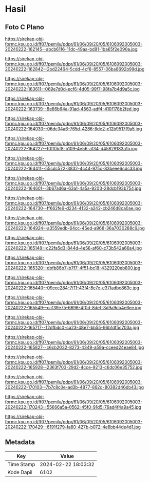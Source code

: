 # Hasil

## Foto C Plano

https://sirekap-obj-formc.kpu.go.id/ff07/pemilu/pdpr/61/06/09/20/05/6106092005003-20240222-162145--abcb6116-11dc-49aa-bd81-1ba65f2e090a.jpg

https://sirekap-obj-formc.kpu.go.id/ff07/pemilu/pdpr/61/06/09/20/05/6106092005003-20240222-162842--2bd22464-5cdd-4cf8-8557-06ba6692b99d.jpg

https://sirekap-obj-formc.kpu.go.id/ff07/pemilu/pdpr/61/06/09/20/05/6106092005003-20240222-163611--069e7d0d-ecf6-4d05-99f7-98fa7b4d9a5c.jpg

https://sirekap-obj-formc.kpu.go.id/ff07/pemilu/pdpr/61/06/09/20/05/6106092005003-20240222-163739--8e86b64a-91ad-4563-adf4-410f178b2fed.jpg

https://sirekap-obj-formc.kpu.go.id/ff07/pemilu/pdpr/61/06/09/20/05/6106092005003-20240222-164030--06dc34a6-765d-4286-8de2-e12b9517f9a5.jpg

https://sirekap-obj-formc.kpu.go.id/ff07/pemilu/pdpr/61/06/09/20/05/6106092005003-20240222-164227--f0ff0bf8-b109-4e56-a134-d45829183a1b.jpg

https://sirekap-obj-formc.kpu.go.id/ff07/pemilu/pdpr/61/06/09/20/05/6106092005003-20240222-164411--55cdc572-3832-4c44-975c-83beee6cdc33.jpg

https://sirekap-obj-formc.kpu.go.id/ff07/pemilu/pdpr/61/06/09/20/05/6106092005003-20240222-164601--3b67ad6a-63a1-4a5a-9203-28dcb193b754.jpg

https://sirekap-obj-formc.kpu.go.id/ff07/pemilu/pdpr/61/06/09/20/05/6106092005003-20240222-164730--ff662fe6-d234-4132-a242-cb246d8ca0ae.jpg

https://sirekap-obj-formc.kpu.go.id/ff07/pemilu/pdpr/61/06/09/20/05/6106092005003-20240222-164924--a3559edb-64cc-45ed-a968-36a7030288c6.jpg

https://sirekap-obj-formc.kpu.go.id/ff07/pemilu/pdpr/61/06/09/20/05/6106092005003-20240222-165148--c22fa5d3-844d-4e58-af60-c73b542a66a4.jpg

https://sirekap-obj-formc.kpu.go.id/ff07/pemilu/pdpr/61/06/09/20/05/6106092005003-20240222-165320--dbfb86b7-b7f7-4f51-bc18-4329220eb800.jpg

https://sirekap-obj-formc.kpu.go.id/ff07/pemilu/pdpr/61/06/09/20/05/6106092005003-20240222-165440--09ccc284-7f11-43f4-8e7e-e37fadbc863c.jpg

https://sirekap-obj-formc.kpu.go.id/ff07/pemilu/pdpr/61/06/09/20/05/6106092005003-20240222-165549--cc139e75-6696-4f0d-8def-3d9a9cb4e6ee.jpg

https://sirekap-obj-formc.kpu.go.id/ff07/pemilu/pdpr/61/06/09/20/05/6106092005003-20240222-165717--12dfbdc0-ca23-48e7-bb55-96b1df5c703a.jpg

https://sirekap-obj-formc.kpu.go.id/ff07/pemilu/pdpr/61/06/09/20/05/6106092005003-20240222-165827--c6cb2032-8273-4349-a59a-cceed24eae84.jpg

https://sirekap-obj-formc.kpu.go.id/ff07/pemilu/pdpr/61/06/09/20/05/6106092005003-20240222-165928--2363f703-29d2-4cce-9213-c6dc06e35752.jpg

https://sirekap-obj-formc.kpu.go.id/ff07/pemilu/pdpr/61/06/09/20/05/6106092005003-20240222-170103--7b7c8c0e-ad3b-4877-862d-80382d46db43.jpg

https://sirekap-obj-formc.kpu.go.id/ff07/pemilu/pdpr/61/06/09/20/05/6106092005003-20240222-170243--55666a5a-0562-45f0-91d5-79ad4f4a9a45.jpg

https://sirekap-obj-formc.kpu.go.id/ff07/pemilu/pdpr/61/06/09/20/05/6106092005003-20240222-170429--6191f279-fa80-427b-b072-4e8bb44de4d1.jpg


## Metadata

| Key        | Value               |
| ---------- | ------------------- |
| Time Stamp | 2024-02-22 18:03:32 |
| Kode Dapil | 6102                |



